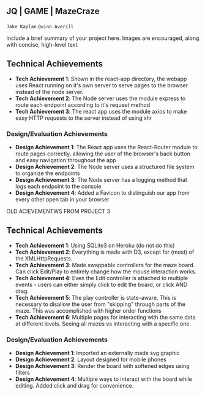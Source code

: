 ## JQ | GAME | MazeCraze
`Jake Kaplan`
`Quinn Averill`

Include a brief summary of your project here.
Images are encouraged, along with concise, high-level text.

## Technical Achievements
- **Tech Achievement 1**: Shown in the react-app directory, the webapp uses React running on it's own server to 
                          serve pages to the browser instead of the node server.
- **Tech Achievement 2**: The Node server uses the module express to route each endpoint according to it's request method 
- **Tech Achievement 3**: The react app uses the module axios to make easy HTTP requests to the server instead of using xhr

### Design/Evaluation Achievements
- **Design Achievement 1**: The React app uses the React-Router module to route pages correctly, allowing the user of
                            the browser's back button and easy navigation throughout the app
- **Design Achievement 2**: The Node server uses a structured file system to organize the endpoints
- **Design Achievement 3**: The Node server has a logging method that logs each endpoint to the console
- **Design Achievement 4**: Added a Favicon to distinguish our app from every other open tab in your browser


OLD ACIEVEMENTWS FROM PROJECT 3
## Technical Achievements
- **Tech Achievement 1**: Using SQLite3 on Heroku (do not do this)
- **Tech Achievement 2**: Everything is made with D3, except for (most) of the XMLHttpRequests.
- **Tech Achievement 3**: Made swappable controllers for the maze board. Can click Edit/Play to entirely change how the mouse interaction works. 
- **Tech Achievement 4**: Even the Edit controller is attached to multiple events - users can either simply click to edit the board, or click AND drag.
- **Tech Achievement 5**: The play controller is state-aware. This is necessary to disallow the user from "skipping" through parts of the maze. This was accomplished with higher order functions
- **Tech Achievement 6**: Multiple pages for interacting with the same data at different levels. Seeing all mazes vs interacting with a specific one.

### Design/Evaluation Achievements
- **Design Achievement 1**: Imported an externally made svg graphic
- **Design Achievement 2**: Layout designed for mobile phones
- **Design Achievement 3**: Render the board with softened edges using filters
- **Design Achievement 4**: Multiple ways to interact with the board while editing. Added click and drag for convenience.
